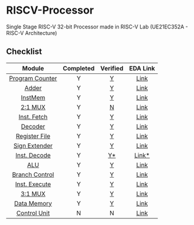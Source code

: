# RISCV-Processor
Single Stage RISC-V 32-bit Processor made in RISC-V Lab (UE21EC352A - RISC-V Architecture)

## Checklist

| Module | Completed | Verified | EDA Link |
| :------: | :-: | :-: | :----: |
| [Program Counter](src/pc.sv) | Y | [Y](src/tb_pc.sv) | [Link](https://edaplayground.com/x/WcD9) |
| [Adder](src/adder.sv) | Y | [Y](src/tb_adder.sv) | [Link](https://edaplayground.com/x/gt_U) |
| [InstMem](src/InstMem.sv) | Y | [Y](src/tb_InstMem.sv)| [Link](https://edaplayground.com/x/GLpz) |
| [2:1 MUX](src/mux21.sv) | Y | [N](src/tb_mux21.sv) | [Link](https://edaplayground.com/x/p8Cz) |
| [Inst. Fetch](src/IF.sv) | Y | [Y](src/tb_IF.sv) | [Link](https://edaplayground.com/x/r3zg) |
| [Decoder](src/decoder.sv) | Y | [Y](src/tb_decoder.sv) |  [Link](https://edaplayground.com/x/Nas8) |
| [Register File](src/RegisterFile.sv) | Y | [Y](src/tb_RegisterFile.sv) | [Link](https://edaplayground.com/x/uuSe) |
| [Sign Extender](src/SignExtender.sv) | Y | [Y](src/tb_SignExtender.sv) | [Link](https://edaplayground.com/x/scsg) |
| [Inst. Decode](src/ID.sv) | Y | [Y*](src/tb_ID.sv) | [Link*](https://edaplayground.com/x/Xwvw) |
| [ALU](src/ALU.sv) | Y | [Y](src/tb_ALU.sv) | [Link](https://edaplayground.com/x/UEmr) |
| [Branch Control](src/branch_control.sv) | Y | [Y](src/tb_branch_control.sv) | [Link](https://edaplayground.com/x/AxsV) |
| [Inst. Execute](src/IE.sv) | Y | [Y](src/tb_IE.sv) | [Link](https://edaplayground.com/x/CnWQ) |
| [3:1 MUX](src/mux31.sv) | Y | [Y](src/tb_mux31.sv) | [Link](https://edaplayground.com/x/naRb) |
| [Data Memory](src/DataMem.sv) | Y | [Y](src/tb_DataMem.sv) | [Link](https://edaplayground.com/x/Nm7W) |
| [Control Unit](src/controller.sv) | N | N | [Link]() |
